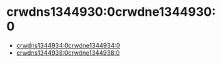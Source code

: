 # crwdns1344930:0crwdne1344930:0

* [crwdns1344934:0crwdne1344934:0](crwdns1344932:0crwdne1344932:0)
* [crwdns1344938:0crwdne1344938:0](crwdns1344936:0crwdne1344936:0)
